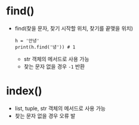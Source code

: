 # find()
- find(찾을 문자, 찾기 시작할 위치, 찾기를 끝맺을 위치)
  ```
  h = '안녕'
  print(h.find('녕')) # 1
  ```
  - str 객체의 메서드로 사용 가능
  - 찾는 문자 없을 경우  `-1` 반환
 
# index()
- list, tuple, str 객체의 메서드로 사용 가능
- 찾는 문자 없을 경우 오류 발

